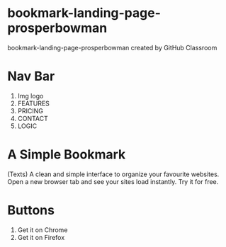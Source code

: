 # bookmark-landing-page-prosperbowman
bookmark-landing-page-prosperbowman created by GitHub Classroom

# Nav Bar

1. Img logo
2. FEATURES
3. PRICING
4. CONTACT
5. LOGIC

# A Simple Bookmark
(Texts)
A clean and simple interface to organize your favourite websites. Open a new browser tab and see your sites load instantly. Try it for free.

# Buttons
1. Get it on Chrome
2. Get it on Firefox
